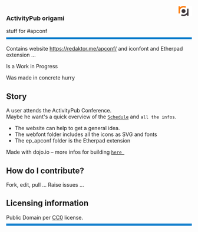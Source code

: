 
<img src="https://raw.githubusercontent.com/redaktor/style/master/assets/readme/logo.png" width="36" height="auto" align="right">

### ActivityPub origami
stuff for #apconf<br>
[![-](https://raw.githubusercontent.com/redaktor/style/master/assets/readme/lineBlue.png)](#)<br>

Contains website https://redaktor.me/apconf/ and iconfont and Etherpad extension …

Is a Work in Progress

Was made in concrete hurry

## Story

A user attends the ActivityPub Conference. <br>
Maybe he want's a quick overview of the [`Schedule`](https://redaktor.me/apconf/) and `all the infos`. <br>

- The website can help to get a general idea.
- The webfont folder includes all the icons as SVG and fonts
- The ep_apconf folder is the Etherpad extension

Made with dojo.io – more infos for building [`here `](https://v5.dojo.io)

## How do I contribute?

Fork, edit, pull ...
Raise issues ...


## Licensing information

Public Domain per [CC0](https://creativecommons.org/publicdomain/zero/1.0/) license.
[![-](https://raw.githubusercontent.com/redaktor/style/master/assets/readme/lineBlue.png)](#)
